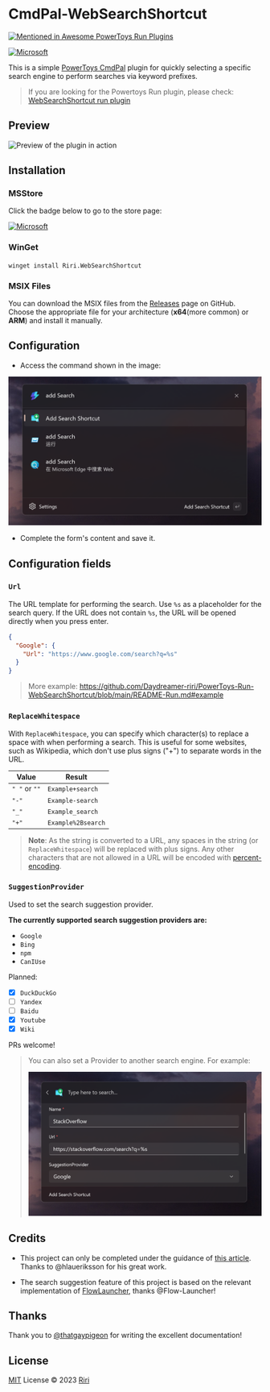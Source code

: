 # CmdPal-WebSearchShortcut

[![Mentioned in Awesome PowerToys Run Plugins](https://awesome.re/mentioned-badge.svg)](https://github.com/hlaueriksson/awesome-powertoys-run-plugins)

[![Microsoft](https://get.microsoft.com/images/en-us%20dark.svg)](https://apps.microsoft.com/detail/9p9hchbgbrf4)

This is a simple [PowerToys CmdPal](https://learn.microsoft.com/en-us/windows/powertoys/command-palette/overview) plugin for quickly selecting a specific search engine to perform searches via keyword prefixes.

> If you are looking for the Powertoys Run plugin, please check: [WebSearchShortcut run plugin](./README-Run.md)

## Preview

![Preview of the plugin in action](./ScreenShots/preview-cmdpal.gif)

## Installation

### MSStore

Click the badge below to go to the store page:

[![Microsoft](https://get.microsoft.com/images/en-us%20dark.svg)](https://apps.microsoft.com/detail/9p9hchbgbrf4)

### WinGet

`winget install Riri.WebSearchShortcut`

### MSIX Files

You can download the MSIX files from the [Releases](https://github.com/Daydreamer-riri/PowerToys-Run-WebSearchShortcut/releases) page on GitHub. Choose the appropriate file for your architecture (**x64**(more common) or **ARM**) and install it manually.

## Configuration

- Access the command shown in the image:

![Open the configuration"](./ScreenShots/cmdpal-add.png)

- Complete the form's content and save it.

## Configuration fields

### `Url`

The URL template for performing the search. Use `%s` as a placeholder for the search query. If the URL does not contain `%s`, the URL will be opened directly when you press enter.

```json
{
  "Google": {
    "Url": "https://www.google.com/search?q=%s"
  }
}
```

> More example: https://github.com/Daydreamer-riri/PowerToys-Run-WebSearchShortcut/blob/main/README-Run.md#example

### `ReplaceWhitespace`

With `ReplaceWhitespace`, you can specify which character(s) to replace a space with when performing a search. This is useful for some websites, such as Wikipedia, which don't use plus signs ("+") to separate words in the URL.

| Value         | Result             |
|---------------|--------------------|
| `" "` or `""` | `Example+search`   |
| `"-"`         | `Example-search`   |
| `"_"`         | `Example_search`   |
| `"+"`         | `Example%2Bsearch` |

> **Note**: As the string is converted to a URL, any spaces in the string (or `ReplaceWhitespace`) will be replaced with plus signs. Any other characters that are not allowed in a URL will be encoded with [percent-encoding](https://en.wikipedia.org/wiki/Percent-encoding).

### `SuggestionProvider`

Used to set the search suggestion provider.

**The currently supported search suggestion providers are:**

- `Google`
- `Bing`
- `npm`
- `CanIUse`

Planned:

- [x] `DuckDuckGo`
- [ ] `Yandex`
- [ ] `Baidu`
- [x] `Youtube`
- [x] `Wiki`

PRs welcome!

> You can also set a Provider to another search engine.
> For example:
>
> ![add-suggestions](./ScreenShots/cmdpal-add-suggestions.png)

## Credits

- This project can only be completed under the guidance of [this article](https://conductofcode.io/post/creating-custom-powertoys-run-plugins/). Thanks to @hlaueriksson for his great work.

- The search suggestion feature of this project is based on the relevant implementation of [FlowLauncher](https://github.com/Flow-Launcher/Flow.Launcher?tab=readme-ov-file#web-searches--urls), thanks @Flow-Launcher!

## Thanks

Thank you to [@thatgaypigeon](https://github.com/thatgaypigeon) for writing the excellent documentation!

## License

[MIT](./LICENSE) License © 2023 [Riri](https://github.com/Daydreamer-riri)
